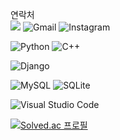 연락처\
<img src="https://img.shields.io/badge/cjy11230@kakao.com-3DDC84?style=flat-square&logo=KakaoTalk&logoColor=#FFCD00"/>
![Gmail](https://img.shields.io/badge/jyblessingyou@gmail.com-D14836?style=for-the-badge&logo=gmail&logoColor=white)
![Instagram](https://img.shields.io/badge/jy.\_.1107-%23E4405F.svg?style=for-the-badge&logo=Instagram&logoColor=white)

![Python](https://img.shields.io/badge/python-%2314354C.svg?style=for-the-badge&logo=python&logoColor=white)
![C++](https://img.shields.io/badge/c++-%2300599C.svg?style=for-the-badge&logo=c%2B%2B&logoColor=white)

![Django](https://img.shields.io/badge/django-%23092E20.svg?style=for-the-badge&logo=django&logoColor=white)

![MySQL](https://img.shields.io/badge/mysql-%2300f.svg?style=for-the-badge&logo=mysql&logoColor=white)
![SQLite](https://img.shields.io/badge/sqlite-%2307405e.svg?style=for-the-badge&logo=sqlite&logoColor=white)

![Visual Studio Code](https://img.shields.io/badge/VisualStudioCode-0078d7.svg?style=for-the-badge&logo=visual-studio-code&logoColor=white)

[![Solved.ac 프로필](http://mazassumnida.wtf/api/mini/generate_badge?boj=cjy11230)](https://solved.ac/cjy11230)
